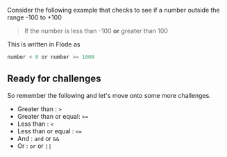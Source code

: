 Consider the following example that checks to see if a number outside the range -100 to +100

> If the number is less than -100 **or** greater than 100

This is written in Flode as 

```javascript
number < 0 or number >= 1000
```

## Ready for challenges
So remember the following and let's move onto some more challenges.

- Greater than : `>`
- Greater than or equal: `>=`
- Less than : `<`
- Less than or equal : `<=`
- And : `and` or `&&`
- Or : `or` or `||`

